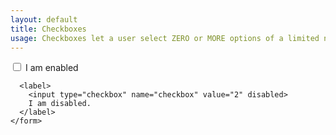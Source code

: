 ```yaml
---
layout: default
title: Checkboxes
usage: Checkboxes let a user select ZERO or MORE options of a limited number of choices. 
--- 
```


<div class="field field--spaced">
    <form>
      <label>
        <input type="checkbox" name="checkbox" value="1">
        I am enabled
      </label>

      <label>
        <input type="checkbox" name="checkbox" value="2" disabled>
        I am disabled. 
      </label>
    </form>
</div>